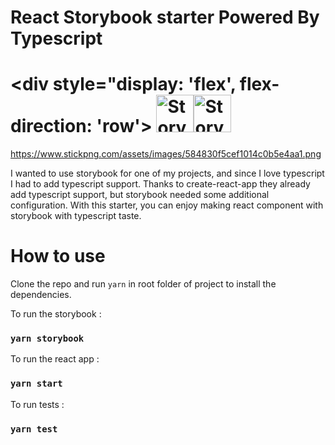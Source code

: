 # React Storybook starter Powered By Typescript

# <div style="display: 'flex', flex-direction: 'row'> <a style="flex:1" href='https://storybook.js.org'><img src='https://www.stickpng.com/assets/images/584830f5cef1014c0b5e4aa1.png' height='60' alt='Storybook Logo' /></a><a style="flex:1" href='https://storybook.js.org'><img src='https://pbs.twimg.com/profile_images/1100804485616566273/sOct-Txm_400x400.png' height='60' alt='Storybook Logo' /></a></div>


https://www.stickpng.com/assets/images/584830f5cef1014c0b5e4aa1.png

I wanted to use storybook for one of my projects, and since I love typescript I had to add typescript support. Thanks to create-react-app they already add typescript support, but storybook needed some additional configuration. With this starter, you can enjoy making react component with storybook with typescript taste.

# How to use

Clone the repo and run `yarn` in root folder of project to install the dependencies.

To run the storybook :

### `yarn storybook`

To run the react app : 

### `yarn start`

To run tests : 

### `yarn test`
